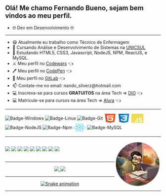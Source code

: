 <h2><strong>Olá! Me chamo Fernando Bueno, sejam bem vindos ao meu perfil.</strong></h2>

<ul>
  <li>🤓 Dev em Desenvolvimento 🤓</li>
</ul>  

---

<ul>
  <li>😷 Atualmente eu trabalho como Técnico de Enfermagem</li>
  <li>🧐 Cursando Análise e Desenvolvimento de Sistemas na <a href="https://www.cruzeirodosulvirtual.com.br/graduacao/analise-e-desenvolvimento-de-sistemas/" target="_blank">UNICSUL</a></li>
  <li>🤯 Estudando HTML5, CSS3, Javascript, NodeJS, NPM, ReactJS, e MySQL.</li>
  <li>⚔  Meu perfil no <a href="https://www.codewars.com/users/codebuenozy" target="_blank">Codewars</a> 👈</li>
  <li>🖊  Meu perfil no <a href="https://codepen.io/codebuenozy" target="_blank">CodePen</a> 👈</li>
  <li>🦊 Meu perfil no <a href="https://gitlab.com/codebuenozy" target="_blank">GitLab</a> 👈</li> 
  <li>📫 Contate-me no email: nando_silverz@hotmail.com</li>
  <li>💻 Inscreva-se para cursos <strong>GRATUITOS</strong> na área Tech => <a href="https://dio.me/sign-up?ref=ZLPADVQB4Q" target="_blank">DIO</a> 👈</li>
  <li>💻 Matricule-se para cursos na área Tech => <a href="https://cursos.alura.com.br/" target="_blank">Alura</a> 👈</li>
</ul> 
  
---
  
<div style="display: inline-block">
  <img align="center" alt="Badge-Windows" height="30px" width="40px" src="https://cdn.jsdelivr.net/gh/devicons/devicon/icons/windows8/windows8-original.svg">
  <img align="center" alt="Badge-Linux" height="30px" width="40px" src="https://cdn.jsdelivr.net/gh/devicons/devicon/icons/linux/linux-original.svg">
  <img align="center" alt="Badge-Git" height="30px" width="40px" src="https://cdn.jsdelivr.net/gh/devicons/devicon/icons/git/git-original.svg">
  <img align="center" alt="Badge-HTML" height="30px" width="40px" src="https://raw.githubusercontent.com/devicons/devicon/master/icons/html5/html5-original.svg">
  <img align="center" alt="Badge-CSS" height="30px" width="40px" src="https://raw.githubusercontent.com/devicons/devicon/master/icons/css3/css3-original.svg">
  <img align="center" alt="Badge-JS" height="30px" width="40px" src="https://raw.githubusercontent.com/devicons/devicon/master/icons/javascript/javascript-plain.svg">
  <img align="center" alt="Badge-NodeJS" height="30px" width="40px" src="https://cdn.jsdelivr.net/gh/devicons/devicon/icons/nodejs/nodejs-original.svg">
  <img align="center" alt="Badge-Npm" height="30px" width="40px" src="https://cdn.jsdelivr.net/gh/devicons/devicon/icons/npm/npm-original-wordmark.svg">
  <img align="center" alt="Badge-ReactJS" height="30px" width="40px" src="https://raw.githubusercontent.com/devicons/devicon/master/icons/react/react-original.svg">
  <img align="center" alt="Badge-MySQL" height="30px" width="40px" src="https://cdn.jsdelivr.net/gh/devicons/devicon/icons/mysql/mysql-plain.svg">
</div>
  
---
  
<div>
  <img align="right" alt="codebuenozy-bitmoji" height="150px" style="border-radius:50px;" src="./studying.png">
  <br>
  <a href="https://www.youtube.com/channel/UCw-kifCLkQUem2WwKfP6xaw" target="_blank"><img src="https://img.shields.io/badge/YouTube-FF0000?style=for-the-badge&logo=youtube&logoColor=white" target="_blank"></a>
  <a href="https://www.twitch.tv/codebuenozy" target="_blank"><img src="https://img.shields.io/badge/Twitch-9146FF?style=for-the-badge&logo=twitch&logoColor=white" target="_blank"></a>
 <a href="https://discord.gg/yGHJ8grD5R" target="_blank"><img src="https://img.shields.io/badge/Discord-7289DA?style=for-the-badge&logo=discord&logoColor=white" target="_blank"></a>
  <a href="https://twitter.com/codebuenozy" target="_blank"><img src="https://img.shields.io/badge/Twitter-1DA1F2?style=for-the-badge&logo=twitter&logoColor=white" target="_blank"></a>
 <a href="https://instagram.com/codebuenozy" target="_blank"><img src="https://img.shields.io/badge/-Instagram-%23E4405F?style=for-the-badge&logo=instagram&logoColor=white" target="_blank"></a>
  <a href="https://www.facebook.com/codebuenozy" target="_blank"><img src="https://img.shields.io/badge/Facebook-1877F2?style=for-the-badge&logo=facebook&logoColor=white" target="_blank"></a>
  <a href="https://www.linkedin.com/in/codebuenozy" target="_blank"><img src="https://img.shields.io/badge/-LinkedIn-%230077B5?style=for-the-badge&logo=linkedin&logoColor=white" target="_blank"></a>
  <a href ="mailto:nando.buenozy@gmail.com"><img src="https://img.shields.io/badge/Gmail-D14836?style=for-the-badge&logo=gmail&logoColor=white" target="_blank"></a>
  <a href ="https://api.whatsapp.com/send?phone=5511970967963" target="_blank"><img src="https://img.shields.io/badge/WhatsApp-25D366?style=for-the-badge&logo=whatsapp&logoColor=white" target="_blank"></a>
  <br><br>
</div>

---

<div align="center">
  <a href="https://github.com/codebuenozy">
  <img height="180em" src="https://github-readme-stats.vercel.app/api?username=codebuenozy&show_icons=true&theme=dracula&include_all_commits=true&count_private=true"/>
  <img height="180em" src="https://github-readme-stats.vercel.app/api/top-langs/?username=codebuenozy&layout=compact&langs_count=7&theme=dracula"/>
  
---
    
  ![Snake animation](https://github.com/codebuenozy/codebuenozy/blob/output/github-contribution-grid-snake.svg)
  
---
    
</div>
